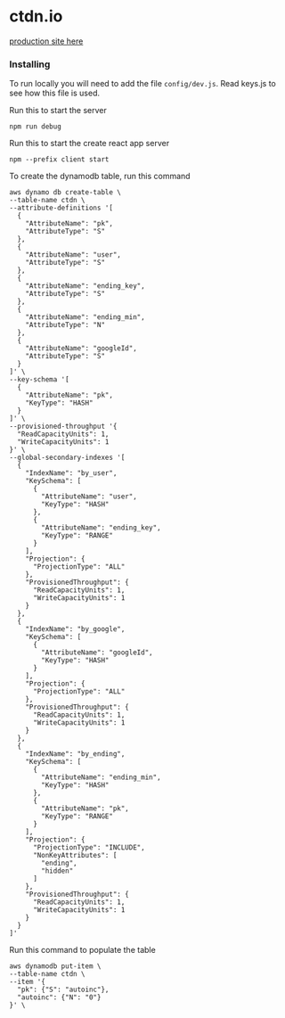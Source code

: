 # ctdn.io

[production site here](https://ctdn.io)

### Installing

To run locally you will need to add the file `config/dev.js`. Read keys.js to see how this file is used.

Run this to start the server
```
npm run debug
```

Run this to start the create react app server
```
npm --prefix client start
```

To create the dynamodb table, run this command
```
aws dynamo db create-table \
--table-name ctdn \
--attribute-definitions '[
  {
    "AttributeName": "pk",
    "AttributeType": "S"
  },
  {
    "AttributeName": "user",
    "AttributeType": "S"
  },
  {
    "AttributeName": "ending_key",
    "AttributeType": "S"
  },
  {
    "AttributeName": "ending_min",
    "AttributeType": "N"
  },
  {
    "AttributeName": "googleId",
    "AttributeType": "S"
  }
]' \
--key-schema '[
  {
    "AttributeName": "pk",
    "KeyType": "HASH"
  }
]' \
--provisioned-throughput '{
  "ReadCapacityUnits": 1,
  "WriteCapacityUnits": 1
}' \
--global-secondary-indexes '[
  {
    "IndexName": "by_user",
    "KeySchema": [
      {
        "AttributeName": "user",
        "KeyType": "HASH"
      },
      {
        "AttributeName": "ending_key",
        "KeyType": "RANGE"
      }
    ],
    "Projection": {
      "ProjectionType": "ALL"
    },
    "ProvisionedThroughput": {
      "ReadCapacityUnits": 1,
      "WriteCapacityUnits": 1
    }
  },
  {
    "IndexName": "by_google",
    "KeySchema": [
      {
        "AttributeName": "googleId",
        "KeyType": "HASH"
      }
    ],
    "Projection": {
      "ProjectionType": "ALL"
    },
    "ProvisionedThroughput": {
      "ReadCapacityUnits": 1,
      "WriteCapacityUnits": 1
    }
  },
  {
    "IndexName": "by_ending",
    "KeySchema": [
      {
        "AttributeName": "ending_min",
        "KeyType": "HASH"
      },
      {
        "AttributeName": "pk",
        "KeyType": "RANGE"
      }
    ],
    "Projection": {
      "ProjectionType": "INCLUDE",
      "NonKeyAttributes": [
        "ending",
        "hidden"
      ]
    },
    "ProvisionedThroughput": {
      "ReadCapacityUnits": 1,
      "WriteCapacityUnits": 1
    }
  }
]'
```

Run this command to populate the table
```
aws dynamodb put-item \
--table-name ctdn \
--item '{
  "pk": {"S": "autoinc"},
  "autoinc": {"N": "0"}
}' \
```
